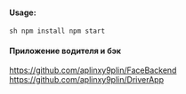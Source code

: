 <h4>Usage:</h4>

``sh
  npm install
  npm start
``

<h4>Приложение водителя и бэк</h4>

https://github.com/aplinxy9plin/FaceBackend <br />
https://github.com/aplinxy9plin/DriverApp
